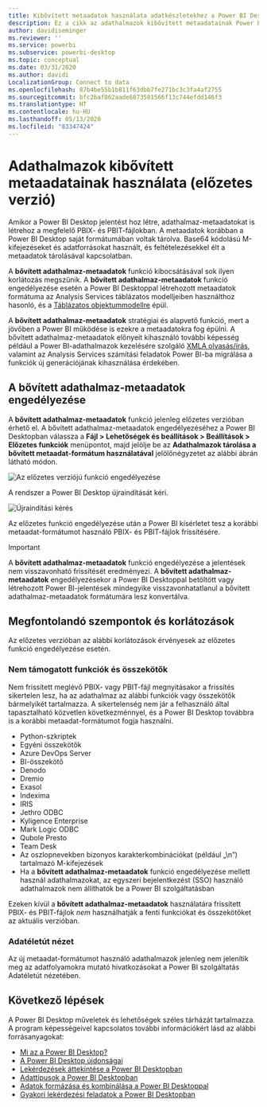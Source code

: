 ```yaml
---
title: Kibővített metaadatok használata adatkészletekhez a Power BI Desktopban (előzetes verzió)
description: Ez a cikk az adathalmazok kibővített metaadatainak Power BI-beli használatát ismerteti.
author: davidiseminger
ms.reviewer: ''
ms.service: powerbi
ms.subservice: powerbi-desktop
ms.topic: conceptual
ms.date: 03/31/2020
ms.author: davidi
LocalizationGroup: Connect to data
ms.openlocfilehash: 87b4be55b1b811f63dbb7fe271bc3c3fa4af2755
ms.sourcegitcommit: bfc2baf862aade6873501566f13c744efdd146f3
ms.translationtype: HT
ms.contentlocale: hu-HU
ms.lasthandoff: 05/13/2020
ms.locfileid: "83347424"
---
```

# <a name="using-enhanced-dataset-metadata-preview"></a>Adathalmazok kibővített metaadatainak használata (előzetes verzió)

Amikor a Power BI Desktop jelentést hoz létre, adathalmaz-metaadatokat is létrehoz a megfelelő PBIX- és PBIT-fájlokban. A metaadatok korábban a Power BI Desktop saját formátumában voltak tárolva. Base64 kódolású M-kifejezéseket és adatforrásokat használt, és feltételezésekkel élt a metaadatok tárolásával kapcsolatban.

A **bővített adathalmaz-metaadatok** funkció kibocsátásával sok ilyen korlátozás megszűnik. A **bővített adathalmaz-metaadatok** funkció engedélyezése esetén a Power BI Desktoppal létrehozott metaadatok formátuma az Analysis Services táblázatos modelljeiben használthoz hasonló, és a [Táblázatos objektummodellre](https://docs.microsoft.com/bi-reference/tom/introduction-to-the-tabular-object-model-tom-in-analysis-services-amo) épül.


A **bővített adathalmaz-metaadatok** stratégiai és alapvető funkció, mert a jövőben a Power BI működése is ezekre a metaadatokra fog épülni. A bővített adathalmaz-metaadatok előnyeit kihasználó további képesség például a Power BI-adathalmazok kezelésére szolgáló [XMLA olvasás/írás](https://docs.microsoft.com/power-platform-release-plan/2019wave2/business-intelligence/xmla-readwrite), valamint az Analysis Services számítási feladatok Power BI-ba migrálása a funkciók új generációjának kihasználása érdekében.



## <a name="enable-enhanced-dataset-metadata"></a>A bővített adathalmaz-metaadatok engedélyezése

A **bővített adathalmaz-metaadatok** funkció jelenleg előzetes verzióban érhető el. A bővített adathalmaz-metaadatok engedélyezéséhez a Power BI Desktopban válassza a **Fájl > Lehetőségek és beállítások > Beállítások > Előzetes funkciók** menüpontot, majd jelölje be az **Adathalmazok tárolása a bővített metaadat-formátum használatával** jelölőnégyzetet az alábbi ábrán látható módon. 

![Az előzetes verziójú funkció engedélyezése](media/desktop-enhanced-dataset-metadata/enhanced-dataset-metadata-01.png)

A rendszer a Power BI Desktop újraindítását kéri.

![Újraindítási kérés](media/desktop-enhanced-dataset-metadata/enhanced-dataset-metadata-02.png)

Az előzetes funkció engedélyezése után a Power BI kísérletet tesz a korábbi metaadat-formátumot használó PBIX- és PBIT-fájlok frissítésére. 

> [!IMPORTANT]
> A **bővített adathalmaz-metaadatok** funkció engedélyezése a jelentések nem visszavonható frissítését eredményezi. A **bővített adathalmaz-metaadatok** engedélyezésekor a Power BI Desktoppal betöltött vagy létrehozott Power BI-jelentések mindegyike visszavonhatatlanul a bővített adathalmaz-metaadatok formátumára lesz konvertálva.

## <a name="considerations-and-limitations"></a>Megfontolandó szempontok és korlátozások

Az előzetes verzióban az alábbi korlátozások érvényesek az előzetes funkció engedélyezése esetén.

### <a name="unsupported-features-and-connectors"></a>Nem támogatott funkciók és összekötők
Nem frissített meglévő PBIX- vagy PBIT-fájl megnyitásakor a frissítés sikertelen lesz, ha az adathalmaz az alábbi funkciók vagy összekötők bármelyikét tartalmazza. A sikertelenség nem jár a felhasználó által tapasztalható közvetlen következménnyel, és a Power BI Desktop továbbra is a korábbi metaadat-formátumot fogja használni.

* Python-szkriptek
* Egyéni összekötők
* Azure DevOps Server
* BI-összekötő
* Denodo
* Dremio
* Exasol
* Indexima
* IRIS
* Jethro ODBC
* Kyligence Enterprise
* Mark Logic ODBC
* Qubole Presto
* Team Desk
* Az oszlopnevekben bizonyos karakterkombinációkat (például „\\n”) tartalmazó M-kifejezések
* Ha a **bővített adathalmaz-metaadatok** funkció engedélyezése mellett használ adathalmazokat, az egyszeri bejelentkezést (SSO) használó adathalmazok nem állíthatók be a Power BI szolgáltatásban

Ezeken kívül a **bővített adathalmaz-metaadatok** használatára frissített PBIX- és PBIT-fájlok *nem* használhatják a fenti funkciókat és összekötőket az aktuális verzióban.

### <a name="lineage-view"></a>Adatéletút nézet
Az új metaadat-formátumot használó adathalmazok jelenleg nem jelenítik meg az adatfolyamokra mutató hivatkozásokat a Power BI szolgáltatás Adatéletút nézetében.

## <a name="next-steps"></a>Következő lépések

A Power BI Desktop műveletek és lehetőségek széles tárházát tartalmazza. A program képességeivel kapcsolatos további információkért lásd az alábbi forrásanyagokat:

* [Mi az a Power BI Desktop?](../fundamentals/desktop-what-is-desktop.md)
* [A Power BI Desktop újdonságai](../fundamentals/desktop-latest-update.md)
* [Lekérdezések áttekintése a Power BI Desktopban](../transform-model/desktop-query-overview.md)
* [Adattípusok a Power BI Desktopban](desktop-data-types.md)
* [Adatok formázása és kombinálása a Power BI Desktoppal](desktop-shape-and-combine-data.md)
* [Gyakori lekérdezési feladatok a Power BI Desktopban](../transform-model/desktop-common-query-tasks.md)
